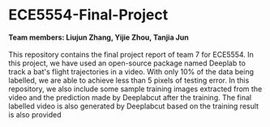 # ECE5554-Final-Project
**Team members: Liujun Zhang, Yijie Zhou, Tanjia Jun**<br/><br/>
This repository contains the final project report of team 7 for ECE5554. In this project, we have used an open-source package named Deeplab to track a bat's flight trajectories in a video. With only 10% of the data being labelled, we are able to achieve less than 5 pixels of testing error. In this repository, we also include some sample training images extracted from the video and the prediction made by Deeplabcut after the training. The final labelled video is also generated by Deeplabcut based on the training result is also provided
